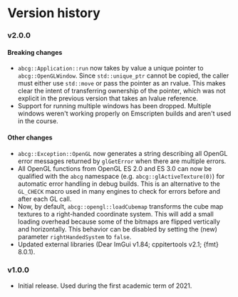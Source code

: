 Version history
======

### v2.0.0

#### Breaking changes
* `abcg::Application::run` now takes by value a unique pointer to `abcg::OpenGLWindow`. Since `std::unique_ptr` cannot be copied, the caller must either use `std::move` or pass the pointer as an rvalue. This makes clear the intent of transferring ownership of the pointer, which was not explicit in the previous version that takes an lvalue reference.
* Support for running multiple windows has been dropped. Multiple windows weren't working properly on Emscripten builds and aren't used in the course.

#### Other changes
* `abcg::Exception::OpenGL` now generates a string describing all OpenGL error messages returned by `glGetError` when there are multiple errors.
* All OpenGL functions from OpenGL ES 2.0 and ES 3.0 can now be qualified with the `abcg` namespace (e.g. `abcg::glActiveTexture(0)`) for automatic error handling in debug builds. This is an alternative to the `GL_CHECK` macro used in many engines to check for errors before and after each GL call.
* Now, by default, `abcg::opengl::loadCubemap` transforms the cube map textures to a right-handed coordinate system. This will add a small loading overhead because some of the bitmaps are flipped vertically and horizontally. This behavior can be disabled by setting the (new) parameter `rightHandedSystem` to `false`.
* Updated external libraries (Dear ImGui v1.84; cppitertools v2.1; {fmt} 8.0.1).

### v1.0.0

* Initial release. Used during the first academic term of 2021.
